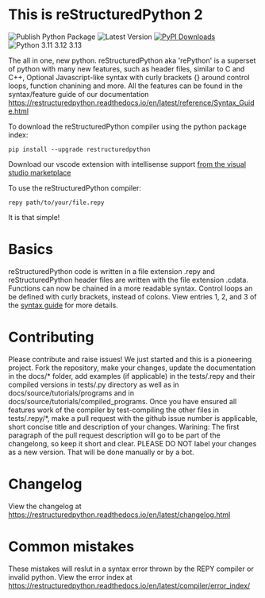 # This is reStructuredPython 2
![Publish Python Package](https://github.com/sharktide/restructuredpython/actions/workflows/publish.yml/badge.svg?branch=main)
![Latest Version](https://img.shields.io/badge/dynamic/toml?url=https%3A%2F%2Fraw.githubusercontent.com%2Fsharktide%2Frestructuredpython%2Frefs%2Fheads%2Fmain%2Fpyproject.toml&query=%24.project.version&label=Latest)
[![PyPI Downloads](https://static.pepy.tech/badge/restructuredpython/month)](https://pepy.tech/projects/restructuredpython)
![Python 3.11 3.12 3.13](https://img.shields.io/badge/Python-3.11+-orange)

The all in one, new python.
reStructuredPython aka 'rePython' is a superset of python with many new features, such as header files, similar to C and C++, Optional Javascript-like syntax with curly brackets {} around control loops, function chanining and more. All the features can be found in the syntax/feature guide of our documentation https://restructuredpython.readthedocs.io/en/latest/reference/Syntax_Guide.html

To download the reStructuredPython compiler using the python package index:

```shell
pip install --upgrade restructuredpython
```
Download our vscode extension with intellisense support [from the visual studio marketplace](https://marketplace.visualstudio.com/items?itemName=RihaanMeher.restructuredpython)

To use the reStructuredPython compiler:

```shell
repy path/to/your/file.repy
```
It is that simple!

# Basics
reStructuredPython code is written in a file extension .repy and reStructuredPython header files are written with the file extension .cdata. Functions can now be chained in a more readable syntax. Control loops an be defined with curly brackets, instead of colons. View entries 1, 2, and 3 of the [syntax guide](https://restructuredpython.readthedocs.io/en/latest/reference/Syntax_Guide.html) for more details. 

# Contributing

Please contribute and raise issues! We just started and this is a pioneering project. Fork the repository, make your changes, update the documentation in the docs/* folder, add examples (if applicable) in the tests/.repy and their compiled versions in tests/.py directory as well as in docs/source/tutorials/programs and in docs/source/tutorials/compiled_programs. Once you have ensured all features work of the compiler by test-compiling the other files in tests/.repy/*, make a pull request with the github issue number is applicable, short concise title and description of your changes. Warining: The first paragraph of the pull request description will go to be part of the changelong, so keep it short and clear. PLEASE DO NOT label your changes as a new version. That will be done manually or by a bot.

# Changelog

View the changelog at https://restructuredpython.readthedocs.io/en/latest/changelog.html

# Common mistakes

These mistakes will reslut in a syntax error thrown by the REPY compiler or invalid python.
View the error index at https://restructuredpython.readthedocs.io/en/latest/compiler/error_index/
